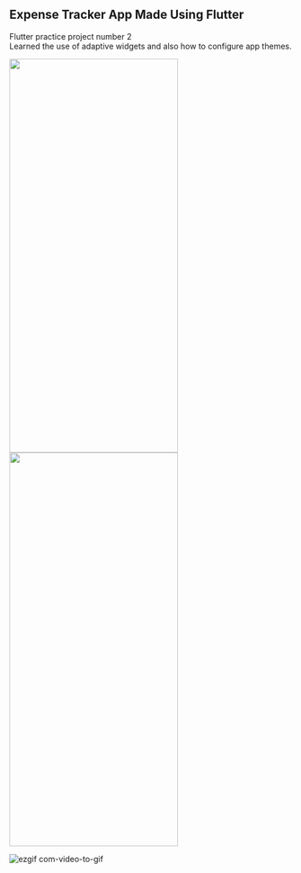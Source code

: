 ## Expense Tracker App Made Using Flutter

Flutter practice project number 2<br>
Learned the use of adaptive widgets and also how to configure app themes.<br>

<img src = "https://github.com/VarunGotmare/Expense-tracker-flutter/assets/64700310/9a0c1d98-fda1-4ea6-8876-75585ee79c69" width="300" height="700">                   
<img src = "https://github.com/VarunGotmare/Expense-tracker-flutter/assets/64700310/835daa31-eb9f-48cb-a929-bf55041bdeaa" width="300" height="700">




![ezgif com-video-to-gif](https://github.com/VarunGotmare/Expense-tracker-flutter/assets/64700310/a298ea4b-10ea-474e-a189-f3fa335b9470)
